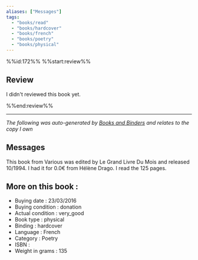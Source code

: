 ```yaml
---
aliases: ["Messages"] 
tags: 
  - "books/read" 
  - "books/hardcover" 
  - "books/french"
  - "books/poetry"
  - "books/physical"
---
```

%%id:172%%
%%start:review%%
## Review
I didn't reviewed this book yet. 

%%end:review%%

---
_The following was auto-generated by [Books and Binders](Books%20and%20Binders.md) and relates to the copy I own_
## Messages
This book from Various was edited by Le Grand Livre Du Mois and released 10/1994. I had it for 0.0€ from Hélène Drago. I read the 125 pages.

## More on this book :
- Buying date : 23/03/2016
- Buying condition : donation
- Actual condition : very_good
- Book type : physical
- Binding : hardcover
- Language : French
- Category : Poetry
- ISBN : 
- Weight in grams : 135
